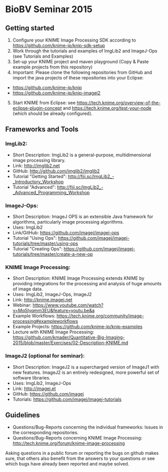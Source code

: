 # BioBV Seminar 2015

## Getting started
1. Configure your KNIME Image Processing SDK according to https://github.com/knime-ip/knip-sdk-setup 
2. Work through the tutorials and examples of ImgLib2 and ImageJ-Ops (see Tutorials and Examples)
3. Set-up your KNIME project and maven playground (Copy & Paste example projects from this repository)
4. Important: Please clone the following repositories from GitHub and import the java projects of these repositories into your Eclipse: 
 - https://github.com/knime-ip/knip
 - https://github.com/knime-ip/knip-imagej2
5. Start KNIME from Eclipse: see https://tech.knime.org/overview-of-the-eclipse-plugin-concept and https://tech.knime.org/test-your-node (which should be already configured).

## Frameworks and Tools
### ImgLib2:
- Short Description: ImgLib2 is a general-purpose, multidimensional image processing library.
- Link: http://imglib2.net
- GitHub: http://github.com/imglib2/imglib2
- Tutorial "Getting Started": http://fiji.sc/ImgLib2_-_Introductory_Workshop
- Tutorial "Advanced": http://fiji.sc/ImgLib2_-_Advanced_Programming_Workshop

### ImageJ-Ops:
- Short Description: ImageJ OPS is an extensible Java framework for algorithms, particularly image processing algorithms.
- Uses: ImgLib2
- Link/GitHub: https://github.com/imagej/imagej-ops
- Tutorial "Using Ops": https://github.com/imagej/imagej-tutorials/tree/master/using-ops
- Tutorial "Creating Ops": https://github.com/imagej/imagej-tutorials/tree/master/create-a-new-op

### KNIME Image Processing:
- Short Description: KNIME Image Processing extends KNIME by providing integrations for the processing and analysis of huge amounts of image data.
- Uses: ImgLib2, ImageJ-Ops, ImageJ2
- Link: http://knime.imagej.net
- Webinar: https://www.youtube.com/watch?v=MqSIyqmm3EU&feature=youtu.be&a
- Example Workflows: https://tech.knime.org/community/image-processing#exampleworkflows
- Example Projects: https://github.com/knime-ip/knip-examples
- Lecture with KNIME Image Processing: https://github.com/kmader/Quantitative-Big-Imaging-2015/blob/master/Exercises/02-Description-KNIME.md

### ImageJ2 (optional for seminar):
- Short Description: ImageJ2 is a supercharged version of ImageJ1 with new features. ImageJ2 is an entirely redesigned, more powerful set of software libraries. 
- Uses: ImgLib2, ImageJ-Ops
- Link: http://imagej.et
- GitHub: https://github.com/imagej
- Tutorials: https://github.com/imagej/imagej-tutorials

## Guidelines
- Questions/Bug-Reports concerning the individual frameworks: Issues in the corresponding repositories.
- Questions/Bug-Reports concerning KNIME Image Processing: http://tech.knime.org/forum/knime-image-processing

Asking questions in a public forum or reporting the bugs on github makes sure, that others also benefit from the answers to your questions or see which bugs have already been reported and maybe solved.


